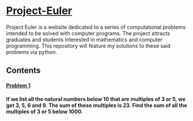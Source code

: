 # [Project-Euler](https://projecteuler.net/about)
Project Euler is a website dedicated to a series of computational problems intended to be solved with computer programs. The project attracts graduates and students interested in mathematics and computer programming. This repository will feature my solutions to these said problems via python.

## Contents

#### [Problem 1](https://github.com/jingle77/Project-Euler/blob/main/Problem_1.ipynb)
#### If we list all the natural numbers below 10 that are multiples of 3 or 5, we get 3, 5, 6 and 9. The sum of these multiples is 23. Find the sum of all the multiples of 3 or 5 below 1000.
